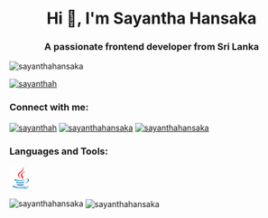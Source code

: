 <h1 align="center">Hi 👋, I'm Sayantha Hansaka</h1>
<h3 align="center">A passionate frontend developer from Sri Lanka</h3>

<p align="left"> <img src="https://komarev.com/ghpvc/?username=sayanthahansaka&label=Profile%20views&color=0e75b6&style=flat" alt="sayanthahansaka" /> </p>

<p align="left"> <a href="https://twitter.com/sayanthah" target="blank"><img src="https://img.shields.io/twitter/follow/sayanthah?logo=twitter&style=for-the-badge" alt="sayanthah" /></a> </p>

<h3 align="left">Connect with me:</h3>
<p align="left">
<a href="https://twitter.com/sayanthah" target="blank"><img align="center" src="https://raw.githubusercontent.com/rahuldkjain/github-profile-readme-generator/master/src/images/icons/Social/twitter.svg" alt="sayanthah" height="30" width="40" /></a>
<a href="https://web.facebook.com/profile.php?id=100078095591229&viewas=100000686899395" target="blank"><img align="center" src="https://raw.githubusercontent.com/rahuldkjain/github-profile-readme-generator/master/src/images/icons/Social/facebook.svg" alt="sayanthahansaka" height="30" width="40" /></a>
<a href="https://instagram.com/sayanthahansaka" target="blank"><img align="center" src="https://raw.githubusercontent.com/rahuldkjain/github-profile-readme-generator/master/src/images/icons/Social/instagram.svg" alt="sayanthahansaka" height="30" width="40" /></a>
</p>

<h3 align="left">Languages and Tools:</h3>
<p align="left"> <a href="https://www.java.com" target="_blank" rel="noreferrer"> <img src="https://raw.githubusercontent.com/devicons/devicon/master/icons/java/java-original.svg" alt="java" width="40" height="40"/> </a> </p>

<p><img align="left" src="https://github-readme-stats.vercel.app/api/top-langs?username=sayanthahansaka&show_icons=true&locale=en&layout=compact" alt="sayanthahansaka" /></p>

<p>&nbsp;<img align="center" src="https://github-readme-stats.vercel.app/api?username=sayanthahansaka&show_icons=true&locale=en" alt="sayanthahansaka" /></p>

